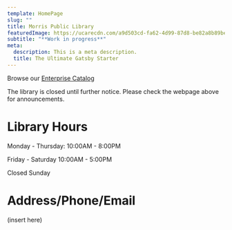 ```yaml
---
template: HomePage
slug: ""
title: Morris Public Library
featuredImage: https://ucarecdn.com/a9d503cd-fa62-4d99-87d8-be82a8b89be2/
subtitle: "**Work in progress**"
meta:
  description: This is a meta description.
  title: The Ultimate Gatsby Starter
---
```

Browse our [Enterprise Catalog](https://www.morrispublib.org/client/en_US/mo/?dt=list)

The library is closed until further notice. Please check the webpage above for announcements.

# Library Hours

Monday - Thursday: 10:00AM - 8:00PM

Friday - Saturday 10:00AM - 5:00PM

Closed Sunday

# Address/Phone/Email

(insert here)
